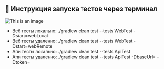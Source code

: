 ## :rocket: Инструкция запуска тестов через терминал
![This is an image](https://i.imgur.com/cbqojEW.jpeg)
- Веб тесты локально: ./gradlew clean test --tests WebTest -Dstart=webLocal
- Веб тесты удаленно: ./gradlew clean test --tests WebTest -Dstart=webRemote
- Апи тесты локально: ./gradlew clean test --tests ApiTest
- Апи тесты удаленно: ./gradlew clean test --tests ApiTest -DbaseUrl= -Dtoken=